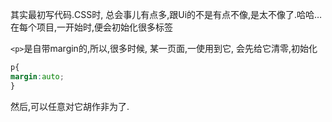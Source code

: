 其实最初写代码.CSS时, 总会事儿有点多,跟Ui的不是有点不像,是太不像了.哈哈…
在每个项目,一开始时,便会初始化很多标签

`<p>`是自带margin的,所以,很多时候, 某一页面,一使用到它, 会先给它清零,初始化
```css
p{
margin:auto;
}
```
然后,可以任意对它胡作非为了.
